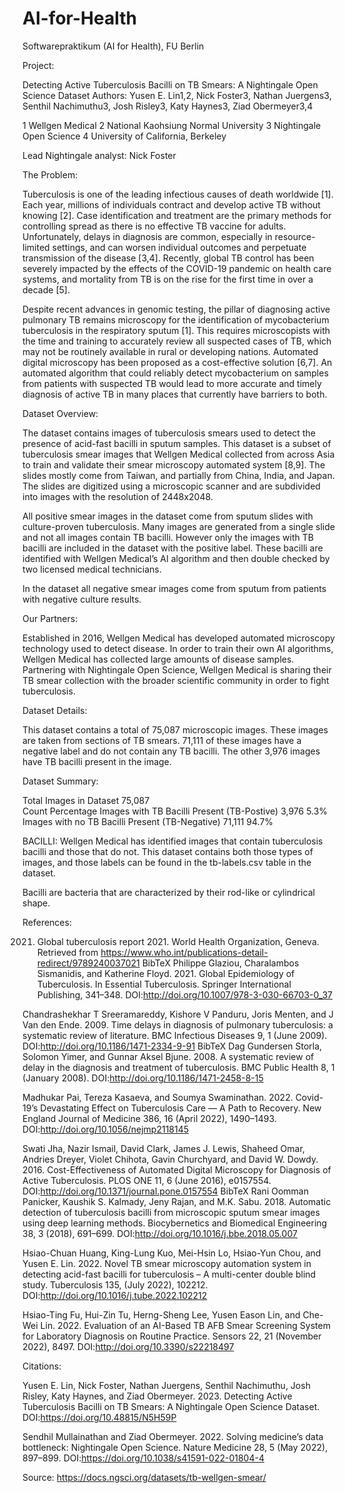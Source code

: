 # AI-for-Health
Softwarepraktikum (AI for Health), FU Berlin

Project: 

Detecting Active Tuberculosis Bacilli on TB Smears: A Nightingale Open Science Dataset
Authors: Yusen E. Lin1,2, Nick Foster3, Nathan Juergens3, Senthil Nachimuthu3, Josh Risley3, Katy Haynes3, Ziad Obermeyer3,4

1 Wellgen Medical
2 National Kaohsiung Normal University
3 Nightingale Open Science
4 University of California, Berkeley

Lead Nightingale analyst: Nick Foster

The Problem:

Tuberculosis is one of the leading infectious causes of death worldwide [1]. Each year, millions of individuals contract and develop active TB without knowing [2]. Case identification and treatment are the primary methods for controlling spread as there is no effective TB vaccine for adults. Unfortunately, delays in diagnosis are common, especially in resource-limited settings, and can worsen individual outcomes and perpetuate transmission of the disease [3,4]. Recently, global TB control has been severely impacted by the effects of the COVID-19 pandemic on health care systems, and mortality from TB is on the rise for the first time in over a decade [5].

Despite recent advances in genomic testing, the pillar of diagnosing active pulmonary TB remains microscopy for the identification of mycobacterium tuberculosis in the respiratory sputum [1]. This requires microscopists with the time and training to accurately review all suspected cases of TB, which may not be routinely available in rural or developing nations. Automated digital microscopy has been proposed as a cost-effective solution [6,7]. An automated algorithm that could reliably detect mycobacterium on samples from patients with suspected TB would lead to more accurate and timely diagnosis of active TB in many places that currently have barriers to both.

Dataset Overview:

The dataset contains images of tuberculosis smears used to detect the presence of acid-fast bacilli in sputum samples. This dataset is a subset of tuberculosis smear images that Wellgen Medical collected from across Asia to train and validate their smear microscopy automated system [8,9]. The slides mostly come from Taiwan, and partially from China, India, and Japan. The slides are digitized using a microscopic scanner and are subdivided into images with the resolution of 2448x2048.

All positive smear images in the dataset come from sputum slides with culture-proven tuberculosis. Many images are generated from a single slide and not all images contain TB bacilli. However only the images with TB bacilli are included in the dataset with the positive label. These bacilli are identified with Wellgen Medical’s AI algorithm and then double checked by two licensed medical technicians.

In the dataset all negative smear images come from sputum from patients with negative culture results.

Our Partners:

Established in 2016, Wellgen Medical has developed automated microscopy technology used to detect disease. In order to train their own AI algorithms, Wellgen Medical has collected large amounts of disease samples. Partnering with Nightingale Open Science, Wellgen Medical is sharing their TB smear collection with the broader scientific community in order to fight tuberculosis.

Dataset Details:

This dataset contains a total of 75,087 microscopic images. These images are taken from sections of TB smears. 71,111 of these images have a negative label and do not contain any TB bacilli. The other 3,976 images have TB bacilli present in the image.

Dataset Summary:

Total Images in Dataset	75,087	 
                Count	Percentage
Images with TB Bacilli Present
(TB-Postive)	3,976	5.3%
Images with no TB Bacilli Present
(TB-Negative)	71,111	94.7%

BACILLI:
Wellgen Medical has identified images that contain tuberculosis bacilli and those that do not. This dataset contains both those types of images, and those labels can be found in the tb-labels.csv table in the dataset.

Bacilli are bacteria that are characterized by their rod-like or cylindrical shape.

References:

2021. Global tuberculosis report 2021. World Health Organization, Geneva. Retrieved from https://www.who.int/publications-detail-redirect/9789240037021 BibTeX
Philippe Glaziou, Charalambos Sismanidis, and Katherine Floyd. 2021. Global Epidemiology of Tuberculosis. In Essential Tuberculosis. Springer International Publishing, 341–348. DOI:http://doi.org/10.1007/978-3-030-66703-0_37 

Chandrashekhar T Sreeramareddy, Kishore V Panduru, Joris Menten, and J Van den Ende. 2009. Time delays in diagnosis of pulmonary tuberculosis: a systematic review of literature. BMC Infectious Diseases 9, 1 (June 2009). DOI:http://doi.org/10.1186/1471-2334-9-91 BibTeX
Dag Gundersen Storla, Solomon Yimer, and Gunnar Aksel Bjune. 2008. A systematic review of delay in the diagnosis and treatment of tuberculosis. BMC Public Health 8, 1 (January 2008). DOI:http://doi.org/10.1186/1471-2458-8-15 

Madhukar Pai, Tereza Kasaeva, and Soumya Swaminathan. 2022. Covid-19’s Devastating Effect on Tuberculosis Care — A Path to Recovery. New England Journal of Medicine 386, 16 (April 2022), 1490–1493. DOI:http://doi.org/10.1056/nejmp2118145 

Swati Jha, Nazir Ismail, David Clark, James J. Lewis, Shaheed Omar, Andries Dreyer, Violet Chihota, Gavin Churchyard, and David W. Dowdy. 2016. Cost-Effectiveness of Automated Digital Microscopy for Diagnosis of Active Tuberculosis. PLOS ONE 11, 6 (June 2016), e0157554. DOI:http://doi.org/10.1371/journal.pone.0157554 BibTeX
Rani Oomman Panicker, Kaushik S. Kalmady, Jeny Rajan, and M.K. Sabu. 2018. Automatic detection of tuberculosis bacilli from microscopic sputum smear images using deep learning methods. Biocybernetics and Biomedical Engineering 38, 3 (2018), 691–699. DOI:http://doi.org/10.1016/j.bbe.2018.05.007 

Hsiao-Chuan Huang, King-Lung Kuo, Mei-Hsin Lo, Hsiao-Yun Chou, and Yusen E. Lin. 2022. Novel TB smear microscopy automation system in detecting acid-fast bacilli for tuberculosis – A multi-center double blind study. Tuberculosis 135, (July 2022), 102212. DOI:http://doi.org/10.1016/j.tube.2022.102212 

Hsiao-Ting Fu, Hui-Zin Tu, Herng-Sheng Lee, Yusen Eason Lin, and Che-Wei Lin. 2022. Evaluation of an AI-Based TB AFB Smear Screening System for Laboratory Diagnosis on Routine Practice. Sensors 22, 21 (November 2022), 8497. DOI:http://doi.org/10.3390/s22218497 

Citations:

Yusen E. Lin, Nick Foster, Nathan Juergens, Senthil Nachimuthu, Josh Risley, Katy Haynes, and Ziad Obermeyer. 2023. Detecting Active Tuberculosis Bacilli on TB Smears: A Nightingale Open Science Dataset. DOI:https://doi.org/10.48815/N5H59P

Sendhil Mullainathan and Ziad Obermeyer. 2022. Solving medicine’s data bottleneck: Nightingale Open Science. Nature Medicine 28, 5 (May 2022), 897–899. DOI:https://doi.org/10.1038/s41591-022-01804-4

Source: https://docs.ngsci.org/datasets/tb-wellgen-smear/